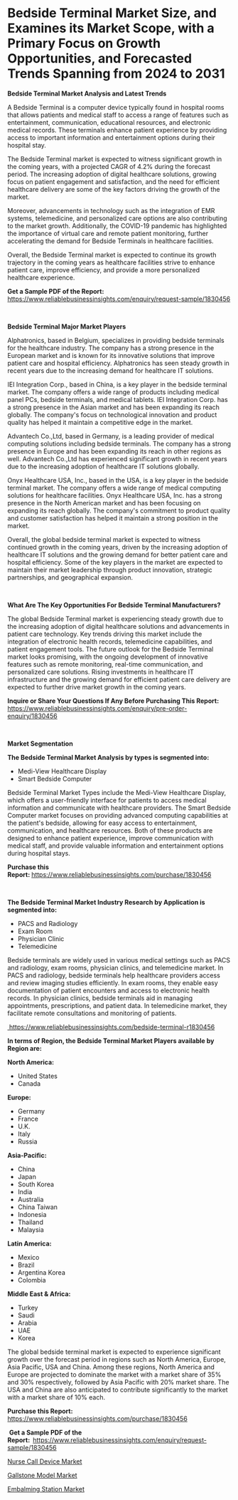<p><h1>Bedside Terminal Market Size, and Examines its Market Scope, with a Primary Focus on Growth Opportunities, and Forecasted Trends Spanning from 2024 to 2031</h1></p><p><strong>Bedside Terminal Market Analysis and Latest Trends</strong></p>
<p><p>A Bedside Terminal is a computer device typically found in hospital rooms that allows patients and medical staff to access a range of features such as entertainment, communication, educational resources, and electronic medical records. These terminals enhance patient experience by providing access to important information and entertainment options during their hospital stay.</p><p>The Bedside Terminal market is expected to witness significant growth in the coming years, with a projected CAGR of 4.2% during the forecast period. The increasing adoption of digital healthcare solutions, growing focus on patient engagement and satisfaction, and the need for efficient healthcare delivery are some of the key factors driving the growth of the market.</p><p>Moreover, advancements in technology such as the integration of EMR systems, telemedicine, and personalized care options are also contributing to the market growth. Additionally, the COVID-19 pandemic has highlighted the importance of virtual care and remote patient monitoring, further accelerating the demand for Bedside Terminals in healthcare facilities.</p><p>Overall, the Bedside Terminal market is expected to continue its growth trajectory in the coming years as healthcare facilities strive to enhance patient care, improve efficiency, and provide a more personalized healthcare experience.</p></p>
<p><strong>Get a Sample PDF of the Report:&nbsp;</strong> <a href="https://www.reliablebusinessinsights.com/enquiry/request-sample/1830456">https://www.reliablebusinessinsights.com/enquiry/request-sample/1830456</a></p>
<p>&nbsp;</p>
<p><strong>Bedside Terminal Major Market Players</strong></p>
<p><p>Alphatronics, based in Belgium, specializes in providing bedside terminals for the healthcare industry. The company has a strong presence in the European market and is known for its innovative solutions that improve patient care and hospital efficiency. Alphatronics has seen steady growth in recent years due to the increasing demand for healthcare IT solutions.</p><p>IEI Integration Corp., based in China, is a key player in the bedside terminal market. The company offers a wide range of products including medical panel PCs, bedside terminals, and medical tablets. IEI Integration Corp. has a strong presence in the Asian market and has been expanding its reach globally. The company's focus on technological innovation and product quality has helped it maintain a competitive edge in the market.</p><p>Advantech Co.,Ltd, based in Germany, is a leading provider of medical computing solutions including bedside terminals. The company has a strong presence in Europe and has been expanding its reach in other regions as well. Advantech Co.,Ltd has experienced significant growth in recent years due to the increasing adoption of healthcare IT solutions globally.</p><p>Onyx Healthcare USA, Inc., based in the USA, is a key player in the bedside terminal market. The company offers a wide range of medical computing solutions for healthcare facilities. Onyx Healthcare USA, Inc. has a strong presence in the North American market and has been focusing on expanding its reach globally. The company's commitment to product quality and customer satisfaction has helped it maintain a strong position in the market.</p><p>Overall, the global bedside terminal market is expected to witness continued growth in the coming years, driven by the increasing adoption of healthcare IT solutions and the growing demand for better patient care and hospital efficiency. Some of the key players in the market are expected to maintain their market leadership through product innovation, strategic partnerships, and geographical expansion.</p></p>
<p>&nbsp;</p>
<p><strong>What Are The Key Opportunities For Bedside Terminal Manufacturers?</strong></p>
<p><p>The global Bedside Terminal market is experiencing steady growth due to the increasing adoption of digital healthcare solutions and advancements in patient care technology. Key trends driving this market include the integration of electronic health records, telemedicine capabilities, and patient engagement tools. The future outlook for the Bedside Terminal market looks promising, with the ongoing development of innovative features such as remote monitoring, real-time communication, and personalized care solutions. Rising investments in healthcare IT infrastructure and the growing demand for efficient patient care delivery are expected to further drive market growth in the coming years.</p></p>
<p><strong>Inquire or Share Your Questions If Any Before Purchasing This Report:</strong> <a href="https://www.reliablebusinessinsights.com/enquiry/pre-order-enquiry/1830456">https://www.reliablebusinessinsights.com/enquiry/pre-order-enquiry/1830456</a></p>
<p>&nbsp;</p>
<p><strong>Market Segmentation</strong></p>
<p><strong>The Bedside Terminal Market Analysis by types is segmented into:</strong></p>
<p><ul><li>Medi-View Healthcare Display</li><li>Smart Bedside Computer</li></ul></p>
<p><p>Bedside Terminal Market Types include the Medi-View Healthcare Display, which offers a user-friendly interface for patients to access medical information and communicate with healthcare providers. The Smart Bedside Computer market focuses on providing advanced computing capabilities at the patient's bedside, allowing for easy access to entertainment, communication, and healthcare resources. Both of these products are designed to enhance patient experience, improve communication with medical staff, and provide valuable information and entertainment options during hospital stays.</p></p>
<p><strong>Purchase this Report:&nbsp;</strong><a href="https://www.reliablebusinessinsights.com/purchase/1830456">https://www.reliablebusinessinsights.com/purchase/1830456</a></p>
<p>&nbsp;</p>
<p><strong>The Bedside Terminal Market Industry Research by Application is segmented into:</strong></p>
<p><ul><li>PACS and Radiology</li><li>Exam Room</li><li>Physician Clinic</li><li>Telemedicine</li></ul></p>
<p><p>Bedside terminals are widely used in various medical settings such as PACS and radiology, exam rooms, physician clinics, and telemedicine market. In PACS and radiology, bedside terminals help healthcare providers access and review imaging studies efficiently. In exam rooms, they enable easy documentation of patient encounters and access to electronic health records. In physician clinics, bedside terminals aid in managing appointments, prescriptions, and patient data. In telemedicine market, they facilitate remote consultations and monitoring of patients.</p></p>
<p><a href="https://www.reliablebusinessinsights.com/bedside-terminal-r1830456">&nbsp;https://www.reliablebusinessinsights.com/bedside-terminal-r1830456</a></p>
<p><strong>In terms of Region, the Bedside Terminal Market Players available by Region are:</strong></p>
<p>
    <p> <strong> North America: </strong>
        <ul>
            <li>United States</li>
            <li>Canada</li>
        </ul>
        </p> 
    <p> <strong> Europe: </strong>
        <ul>
            <li>Germany</li>
            <li>France</li>
            <li>U.K.</li>
            <li>Italy</li>
            <li>Russia</li>
        </ul>
        </p> 
    <p> <strong> Asia-Pacific: </strong>
        <ul>
            <li>China</li>
            <li>Japan</li>
            <li>South Korea</li>
            <li>India</li>
            <li>Australia</li>
            <li>China Taiwan</li>
            <li>Indonesia</li>
            <li>Thailand</li>
            <li>Malaysia</li>
        </ul>
        </p> 
    <p> <strong> Latin America: </strong>
        <ul>
            <li>Mexico</li>
            <li>Brazil</li>
            <li>Argentina Korea</li>
            <li>Colombia</li>
        </ul>
        </p> 
    <p> <strong> Middle East & Africa: </strong>
        <ul>
            <li>Turkey</li>
            <li>Saudi</li>
            <li>Arabia</li>
            <li>UAE</li>
            <li>Korea</li>
        </ul>
    </p>
    </p>
<p><p>The global bedside terminal market is expected to experience significant growth over the forecast period in regions such as North America, Europe, Asia Pacific, USA and China. Among these regions, North America and Europe are projected to dominate the market with a market share of 35% and 30% respectively, followed by Asia Pacific with 20% market share. The USA and China are also anticipated to contribute significantly to the market with a market share of 10% each.</p></p>
<p><strong>Purchase this Report: </strong><a href="https://www.reliablebusinessinsights.com/purchase/1830456">https://www.reliablebusinessinsights.com/purchase/1830456</a></p>
<p>&nbsp;<strong>Get a Sample PDF of the Report:&nbsp;&nbsp;</strong><a href="https://www.reliablebusinessinsights.com/enquiry/request-sample/1830456">https://www.reliablebusinessinsights.com/enquiry/request-sample/1830456</a></p>
<p><strong></strong></p>
<p><p><a href="https://github.com/hlspriggs/Market-Research-Report-List-1/blob/main/nurse-call-device-market.md">Nurse Call Device Market</a></p><p><a href="https://github.com/VincentButlerjXXf/Market-Research-Report-List-1/blob/main/gallstone-model-market.md">Gallstone Model Market</a></p><p><a href="https://github.com/BurtonGALEN/Market-Research-Report-List-1/blob/main/embalming-station-market.md">Embalming Station Market</a></p></p>